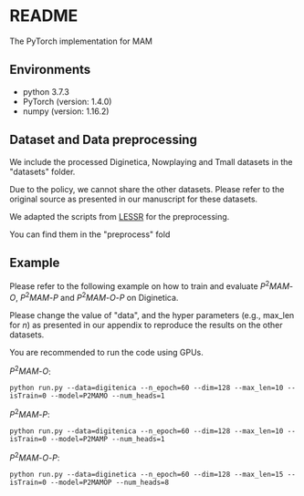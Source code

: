 # README
The PyTorch implementation for MAM

## Environments

- python 3.7.3
- PyTorch (version: 1.4.0)
- numpy (version: 1.16.2)

## Dataset and Data preprocessing

We include the processed Diginetica, Nowplaying and Tmall datasets in the "datasets" folder.

Due to the policy, we cannot share the other datasets. Please refer to the original source as presented in our manuscript for these datasets.

We adapted the scripts from [LESSR](https://github.com/twchen/lessr) for the preprocessing. 

You can find them in the "preprocess" fold

## Example
Please refer to the following example on how to train and evaluate $P^2MAM\text{-}O$, $P^2MAM\text{-}P$ and $P^2MAM\text{-}O\text{-}P$ on Diginetica. 

Please change the value of "data", and the hyper parameters (e.g., max_len for $n$) as presented in our appendix to reproduce the results on the other datasets.

You are recommended to run the code using GPUs.

$P^2MAM\text{-}O$:

```
python run.py --data=digitenica --n_epoch=60 --dim=128 --max_len=10 --isTrain=0 --model=P2MAMO --num_heads=1
```

$P^2MAM\text{-}P$:

```
python run.py --data=digitenica --n_epoch=60 --dim=128 --max_len=10 --isTrain=0 --model=P2MAMP --num_heads=1
```

$P^2MAM\text{-}O\text{-}P$:

```
python run.py --data=diginetica --n_epoch=60 --dim=128 --max_len=15 --isTrain=0 --model=P2MAMOP --num_heads=8
```
